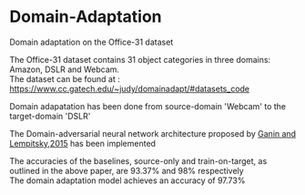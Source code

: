 # Domain-Adaptation

Domain adaptation on the Office-31 dataset

The Office-31 dataset contains 31 object categories in three domains: Amazon, DSLR and Webcam.
<br/>The dataset can be found at : https://www.cc.gatech.edu/~judy/domainadapt/#datasets_code

Domain adapatation has been done from source-domain 'Webcam' to the target-domain 'DSLR'

The Domain-adversarial neural network architecture proposed by [Ganin and Lempitsky,2015](http://jmlr.org/proceedings/papers/v37/ganin15.html) has been implemented

The accuracies of the baselines, source-only and train-on-target, as outlined in the above paper, are 93.37% and 98% respectively
<br/>The domain adaptation model achieves an accuracy of 97.73%
